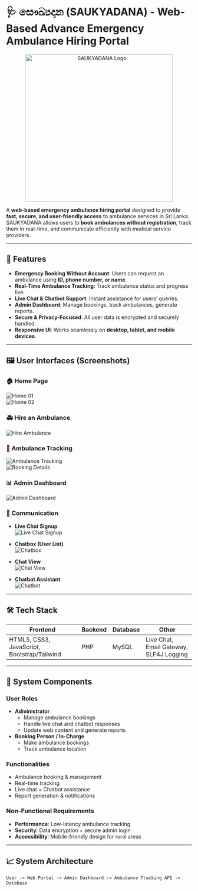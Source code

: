 # 🩺 සෞඛ්‍යදාන (SAUKYADANA) - Web-Based Advance Emergency Ambulance Hiring Portal  

<p align="center">
  <img src="Project-Materials/Transparent-logo.png" alt="SAUKYADANA Logo" width="400"/>
</p>

A **web-based emergency ambulance hiring portal** designed to provide **fast, secure, and user-friendly access** to ambulance services in Sri Lanka.  
SAUKYADANA allows users to **book ambulances without registration**, track them in real-time, and communicate efficiently with medical service providers.

---

## 🚀 Features

- **Emergency Booking Without Account**: Users can request an ambulance using **ID, phone number, or name**.  
- **Real-Time Ambulance Tracking**: Track ambulance status and progress live.  
- **Live Chat & Chatbot Support**: Instant assistance for users’ queries.  
- **Admin Dashboard**: Manage bookings, track ambulances, generate reports.  
- **Secure & Privacy-Focused**: All user data is encrypted and securely handled.  
- **Responsive UI**: Works seamlessly on **desktop, tablet, and mobile devices**.  

---

## 🖼️ User Interfaces (Screenshots)

### 🏠 Home Page  
![Home 01](ui/home_01.png)  
![Home 02](ui/home_02.png)  

### 🚑 Hire an Ambulance  
![Hire Ambulance](ui/hire_ambulance.png)  

### 📍 Ambulance Tracking  
![Ambulance Tracking](ui/ambulance_track.png)  
![Booking Details](ui/booking_details_ambulance.png)  

### 📊 Admin Dashboard  
![Admin Dashboard](ui/admindashbaord.png)  

### 💬 Communication  
- **Live Chat Signup**  
  ![Live Chat Signup](ui/Saukyadana_livechat_signup.png)  

- **Chatbox (User List)**  
  ![Chatbox](ui/chatbox.png)  

- **Chat View**  
  ![Chat View](ui/chat-view.png)  

- **Chatbot Assistant**  
  ![Chatbot](ui/chatbot.png)  

---

## 🛠️ Tech Stack

| Frontend | Backend | Database | Other |
|----------|---------|----------|-------|
| HTML5, CSS3, JavaScript, Bootstrap/Tailwind | PHP | MySQL | Live Chat, Email Gateway, SLF4J Logging |

---

## 📂 System Components

### User Roles
- **Administrator**
  - Manage ambulance bookings  
  - Handle live chat and chatbot responses  
  - Update web content and generate reports  
- **Booking Person / In-Charge**
  - Make ambulance bookings  
  - Track ambulance location  

### Functionalities
- Ambulance booking & management  
- Real-time tracking  
- Live chat + Chatbot assistance  
- Report generation & notifications  

### Non-Functional Requirements
- **Performance**: Low-latency ambulance tracking  
- **Security**: Data encryption + secure admin login  
- **Accessibility**: Mobile-friendly design for rural areas  

---

## 📈 System Architecture

```text
User -> Web Portal -> Admin Dashboard -> Ambulance Tracking API -> Database
